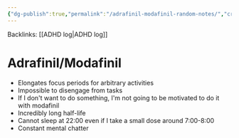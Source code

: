 ```yaml
---
{"dg-publish":true,"permalink":"/adrafinil-modafinil-random-notes/","created":"","updated":""}
---
```


Backlinks: [[ADHD log\|ADHD log]]

# Adrafinil/Modafinil
- Elongates focus periods for arbitrary activities
- Impossible to disengage from tasks
- If I don't want to do something, I'm not going to be motivated to do it with modafinil
- Incredibly long half-life
- Cannot sleep at 22:00 even if I take a small dose around 7:00-8:00
- Constant mental chatter